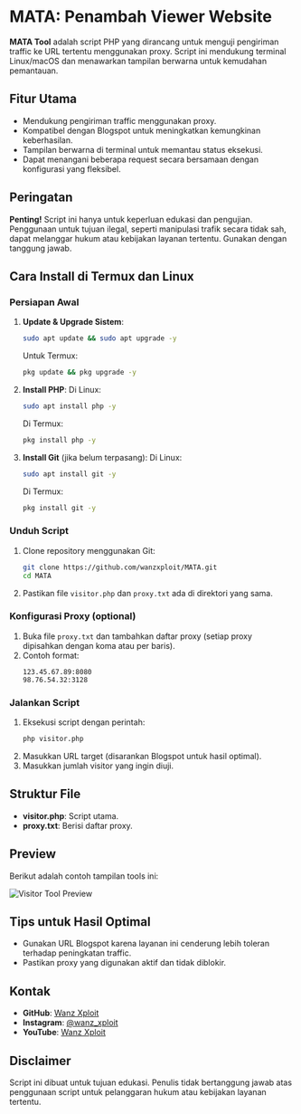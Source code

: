 # MATA: Penambah Viewer Website

**MATA Tool** adalah script PHP yang dirancang untuk menguji pengiriman traffic ke URL tertentu menggunakan proxy. Script ini mendukung terminal Linux/macOS dan menawarkan tampilan berwarna untuk kemudahan pemantauan.

## Fitur Utama
- Mendukung pengiriman traffic menggunakan proxy.
- Kompatibel dengan Blogspot untuk meningkatkan kemungkinan keberhasilan.
- Tampilan berwarna di terminal untuk memantau status eksekusi.
- Dapat menangani beberapa request secara bersamaan dengan konfigurasi yang fleksibel.

## Peringatan
**Penting!** Script ini hanya untuk keperluan edukasi dan pengujian. Penggunaan untuk tujuan ilegal, seperti manipulasi trafik secara tidak sah, dapat melanggar hukum atau kebijakan layanan tertentu. Gunakan dengan tanggung jawab.

## Cara Install di Termux dan Linux
### Persiapan Awal
1. **Update & Upgrade Sistem**:
   ```bash
   sudo apt update && sudo apt upgrade -y
   ```
   Untuk Termux:
   ```bash
   pkg update && pkg upgrade -y
   ```

2. **Install PHP**:
   Di Linux:
   ```bash
   sudo apt install php -y
   ```
   Di Termux:
   ```bash
   pkg install php -y
   ```

3. **Install Git** (jika belum terpasang):
   Di Linux:
   ```bash
   sudo apt install git -y
   ```
   Di Termux:
   ```bash
   pkg install git -y
   ```

### Unduh Script
1. Clone repository menggunakan Git:
   ```bash
   git clone https://github.com/wanzxploit/MATA.git
   cd MATA
   ```

2. Pastikan file `visitor.php` dan `proxy.txt` ada di direktori yang sama.

### Konfigurasi Proxy (optional)
1. Buka file `proxy.txt` dan tambahkan daftar proxy (setiap proxy dipisahkan dengan koma atau per baris).
2. Contoh format:
   ```
   123.45.67.89:8080
   98.76.54.32:3128
   ```

### Jalankan Script
1. Eksekusi script dengan perintah:
   ```bash
   php visitor.php
   ```
2. Masukkan URL target (disarankan Blogspot untuk hasil optimal).
3. Masukkan jumlah visitor yang ingin diuji.

## Struktur File
- **visitor.php**: Script utama.
- **proxy.txt**: Berisi daftar proxy.

## Preview
Berikut adalah contoh tampilan tools ini:

![Visitor Tool Preview](https://raw.githubusercontent.com/wanzxploit/MATA/refs/heads/main/visitor.png)

## Tips untuk Hasil Optimal
- Gunakan URL Blogspot karena layanan ini cenderung lebih toleran terhadap peningkatan traffic.
- Pastikan proxy yang digunakan aktif dan tidak diblokir.

## Kontak
- **GitHub**: [Wanz Xploit](https://github.com/wanzxploit)
- **Instagram**: [@wanz_xploit](https://instagram.com/wanz_xploit)
- **YouTube**: [Wanz Xploit](https://youtube.com/wanzxploit)

## Disclaimer
Script ini dibuat untuk tujuan edukasi. Penulis tidak bertanggung jawab atas penggunaan script untuk pelanggaran hukum atau kebijakan layanan tertentu.

